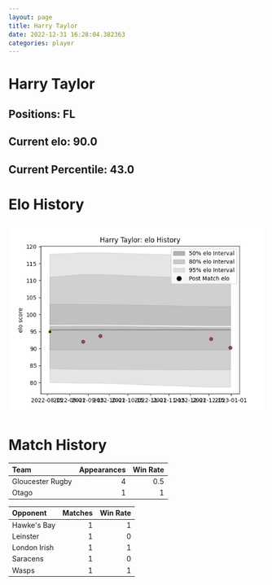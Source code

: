 ```yaml
---  
layout: page  
title: Harry Taylor  
date: 2022-12-31 16:28:04.382363  
categories: player  
---
```

# Harry Taylor

## Positions: FL

## Current elo: 90.0

## Current Percentile: 43.0

# Elo History


![elo history](history_HarryTaylor.png)
# Match History


| Team             |   Appearances |   Win Rate |
|:-----------------|--------------:|-----------:|
| Gloucester Rugby |             4 |        0.5 |
| Otago            |             1 |        1   |

| Opponent     |   Matches |   Win Rate |
|:-------------|----------:|-----------:|
| Hawke's Bay  |         1 |          1 |
| Leinster     |         1 |          0 |
| London Irish |         1 |          1 |
| Saracens     |         1 |          0 |
| Wasps        |         1 |          1 |